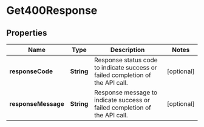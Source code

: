 

# Get400Response


## Properties

Name | Type | Description | Notes
------------ | ------------- | ------------- | -------------
**responseCode** | **String** | Response status code to indicate success or failed completion of the API call. |  [optional]
**responseMessage** | **String** | Response message to indicate success or failed completion of the API call. |  [optional]



